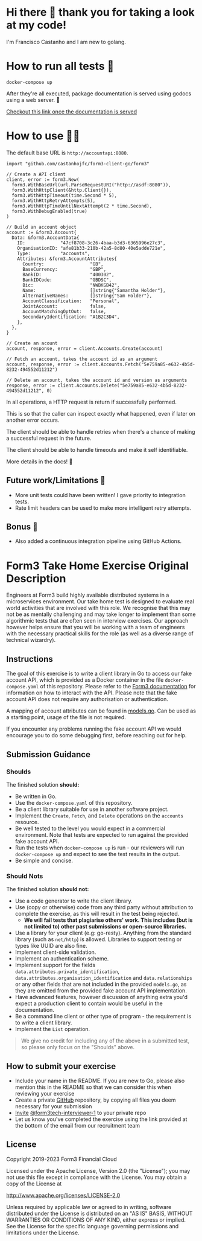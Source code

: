 # Hi there 👋 thank you for taking a look at my code!

I'm Francisco Castanho and I am new to golang.

# How to run all tests 🧪

```
docker-compose up
```

After they're all executed, package documentation is served using godocs using a web server. 📖

[Checkout this link once the documentation is served](http://localhost:6060/pkg/github.com/castanhojfc/form3-client-go/form3/)

# How to use 🧑‍💻

The default base URL is `http://accountapi:8080`.

```
import "github.com/castanhojfc/form3-client-go/form3"

// Create a API client
client, error := form3.New(
  form3.WithBaseUrl(url.ParseRequestURI("http://asdf:8080")),
  form3.WithHttpClient(&http.Client{}),
  form3.WithHttpTimeout(time.Second * 5),
  form3.WithHttpRetryAttempts(5),
  form3.WithHttpTimeUntilNextAttempt(2 * time.Second),
  form3.WithDebugEnabled(true)
)

// Build an account object
account := &form3.Account{
  Data: &form3.AccountData{
    ID:             "47cf8708-3c26-4baa-b3d3-6365996e27c3",
    OrganisationID: "afe81b33-210b-42a5-8d80-40e5adde721e",
    Type:           "accounts",
    Attributes: &form3.AccountAttributes{
      Country:                 "GB",
      BaseCurrency:            "GBP",
      BankID:                  "400302",
      BankIDCode:              "GBDSC",
      Bic:                     "NWBKGB42",
      Name:                    []string{"Samantha Holder"},
      AlternativeNames:        []string{"Sam Holder"},
      AccountClassification:   "Personal",
      JointAccount:            false,
      AccountMatchingOptOut:   false,
      SecondaryIdentification: "A1B2C3D4",
    },
  },
}

// Create an acount
account, response, error = client.Accounts.Create(account)

// Fetch an account, takes the account id as an argument
account, response, error := client.Accounts.Fetch("5e759a85-e632-4b5d-8232-494552d11212")

// Delete an account, takes the account id and version as arguments
response, error := client.Accounts.Delete("5e759a85-e632-4b5d-8232-494552d11212", 0)
```

In all operations, a HTTP request is return if successfully performed.

This is so that the caller can inspect exactly what happened, even if later on another error occurs.

The client should be able to handle retries when there's a chance of making a successful request in the future.

The client should be able to handle timeouts and make it self identifiable.

More details in the docs! 📖

## Future work/Limitations 🧰
 - More unit tests could have been written! I gave priority to integration tests.
 - Rate limit headers can be used to make more intelligent retry attempts.

## Bonus 🥳
  - Also added a continuous integration pipeline using GitHub Actions.

# Form3 Take Home Exercise Original Description

Engineers at Form3 build highly available distributed systems in a microservices environment. Our take home test is designed to evaluate real world activities that are involved with this role. We recognise that this may not be as mentally challenging and may take longer to implement than some algorithmic tests that are often seen in interview exercises. Our approach however helps ensure that you will be working with a team of engineers with the necessary practical skills for the role (as well as a diverse range of technical wizardry).

## Instructions
The goal of this exercise is to write a client library in Go to access our fake account API, which is provided as a Docker
container in the file `docker-compose.yaml` of this repository. Please refer to the
[Form3 documentation](https://www.api-docs.form3.tech/api/tutorials/getting-started/create-an-account) for information on how to interact with the API. Please note that the fake account API does not require any authorisation or authentication.

A mapping of account attributes can be found in [models.go](./models.go). Can be used as a starting point, usage of the file is not required.

If you encounter any problems running the fake account API we would encourage you to do some debugging first,
before reaching out for help.

## Submission Guidance

### Shoulds

The finished solution **should:**
- Be written in Go.
- Use the `docker-compose.yaml` of this repository.
- Be a client library suitable for use in another software project.
- Implement the `Create`, `Fetch`, and `Delete` operations on the `accounts` resource.
- Be well tested to the level you would expect in a commercial environment. Note that tests are expected to run against the provided fake account API.
- Run the tests when `docker-compose up` is run - our reviewers will run `docker-compose up` and expect to see the test results in the output.
- Be simple and concise.

### Should Nots

The finished solution **should not:**
- Use a code generator to write the client library.
- Use (copy or otherwise) code from any third party without attribution to complete the exercise, as this will result in the test being rejected.
    - **We will fail tests that plagiarise others' work. This includes (but is not limited to) other past submissions or open-source libraries.**
- Use a library for your client (e.g: go-resty). Anything from the standard library (such as `net/http`) is allowed. Libraries to support testing or types like UUID are also fine.
- Implement client-side validation.
- Implement an authentication scheme.
- Implement support for the fields `data.attributes.private_identification`, `data.attributes.organisation_identification`
  and `data.relationships` or any other fields that are not included in the provided `models.go`, as they are omitted from the provided fake account API implementation.
- Have advanced features, however discussion of anything extra you'd expect a production client to contain would be useful in the documentation.
- Be a command line client or other type of program - the requirement is to write a client library.
- Implement the `List` operation.
> We give no credit for including any of the above in a submitted test, so please only focus on the "Shoulds" above.

## How to submit your exercise

- Include your name in the README. If you are new to Go, please also mention this in the README so that we can consider this when reviewing your exercise
- Create a private [GitHub](https://help.github.com/en/articles/create-a-repo) repository, by copying all files you deem necessary for your submission
- [Invite](https://help.github.com/en/articles/inviting-collaborators-to-a-personal-repository) [@form3tech-interviewer-1](https://github.com/form3tech-interviewer-1) to your private repo
- Let us know you've completed the exercise using the link provided at the bottom of the email from our recruitment team

## License

Copyright 2019-2023 Form3 Financial Cloud

Licensed under the Apache License, Version 2.0 (the "License"); you may not use this file except in compliance with the License.
You may obtain a copy of the License at

http://www.apache.org/licenses/LICENSE-2.0

Unless required by applicable law or agreed to in writing, software distributed under the License is distributed on an "AS IS" BASIS, WITHOUT WARRANTIES OR CONDITIONS OF ANY KIND, either express or implied. See the License for the specific language governing permissions and limitations under the License.
